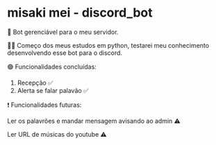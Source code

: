 # misaki mei - discord_bot
🤖​ Bot gerenciável para o meu servidor. 

👩‍💻 Começo dos meus estudos em python, testarei meu conhecimento desenvolvendo esse bot para o discord. 


🟢 Funcionalidades concluídas:

1. Recepção ✅
2. Alerta se falar palavão ✅

❗ Funcionalidades futuras:

Ler os palavrões e mandar mensagem avisando ao admin ⚠️

Ler URL de músicas do youtube ⚠️

